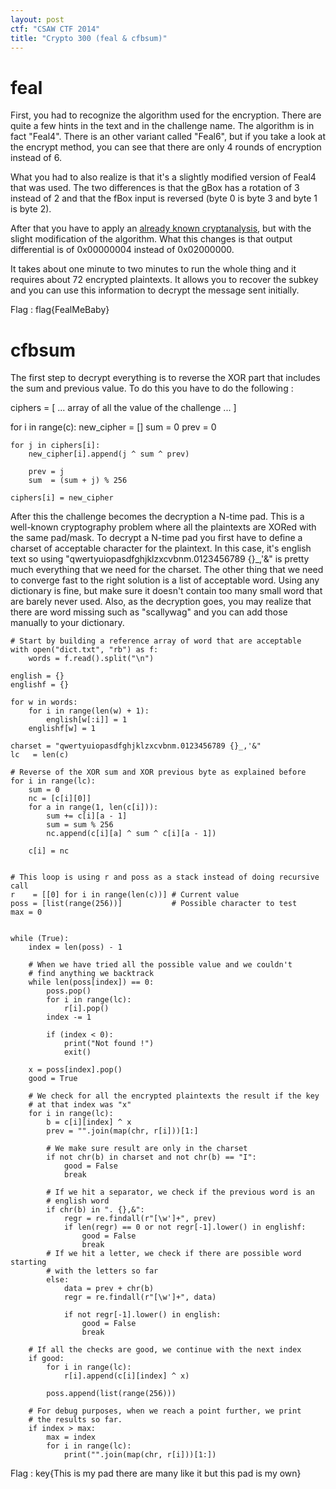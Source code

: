 ```yaml
---
layout: post
ctf: "CSAW CTF 2014"
title: "Crypto 300 (feal & cfbsum)"
---
```


feal
======

First, you had to recognize the algorithm used for the encryption. There are quite a few hints in the text and in the challenge name. The algorithm is in fact "Feal4". There is an other variant called "Feal6", but if you take a look at the encrypt method, you can see that there are only 4 rounds of encryption instead of 6.

What you had to also realize is that it's a slightly modified version of Feal4 that was used. The two differences is that the gBox has a rotation of 3 instead of 2 and that the fBox input is reversed (byte 0 is byte 3 and byte 1 is byte 2).

After that you have to apply an [already known cryptanalysis](http://www.theamazingking.com/crypto-feal.php), but with the slight modification of the algorithm. What this changes is that output differential is of 0x00000004 instead of 0x02000000.

It takes about one minute to two minutes to run the whole thing and it requires about 72 encrypted plaintexts. It allows you to recover the subkey and you can use this information to decrypt the message sent initially.

Flag : flag{FealMeBaby}

cfbsum
======

The first step to decrypt everything is to reverse the XOR part that includes the sum and previous value. To do this you have to do the following :

ciphers = [ ... array of all the value of the challenge ... ]

for i in range(c):
	new_cipher = []
	sum = 0
	prev = 0

	for j in ciphers[i]:
		new_cipher[i].append(j ^ sum ^ prev)

		prev = j
		sum  = (sum + j) % 256

	ciphers[i] = new_cipher

After this the challenge becomes the decryption a N-time pad. This is a well-known cryptography problem where all the plaintexts are XORed with the same pad/mask. To decrypt a N-time pad you first have to define a charset of acceptable character for the plaintext. In this case, it's english text so using "qwertyuiopasdfghjklzxcvbnm.0123456789 {}_,'&" is pretty much everything that we need for the charset. The other thing that we need to converge fast to the right solution is a list of acceptable word. Using any dictionary is fine, but make sure it doesn't contain too many small word that are barely never used. Also, as the decryption goes, you may realize that there are word missing such as "scallywag" and you can add those manually to your dictionary.


	# Start by building a reference array of word that are acceptable
	with open("dict.txt", "rb") as f:
		words = f.read().split("\n")
		
	english = {}
	englishf = {}

	for w in words:
		for i in range(len(w) + 1):
			english[w[:i]] = 1
		englishf[w] = 1

	charset = "qwertyuiopasdfghjklzxcvbnm.0123456789 {}_,'&"
	lc   = len(c)
		
	# Reverse of the XOR sum and XOR previous byte as explained before
	for i in range(lc):
		sum = 0
		nc = [c[i][0]]
		for a in range(1, len(c[i])):
			sum += c[i][a - 1]
			sum = sum % 256
			nc.append(c[i][a] ^ sum ^ c[i][a - 1])
			
		c[i] = nc


	# This loop is using r and poss as a stack instead of doing recursive call
	r    = [[0] for i in range(len(c))] # Current value
	poss = [list(range(256))]           # Possible character to test
	max = 0
		

	while (True):
		index = len(poss) - 1
		
		# When we have tried all the possible value and we couldn't
		# find anything we backtrack
		while len(poss[index]) == 0:
			poss.pop()
			for i in range(lc):
				r[i].pop()
			index -= 1
			
			if (index < 0):
				print("Not found !")
				exit()
		
		x = poss[index].pop()
		good = True
		
		# We check for all the encrypted plaintexts the result if the key 
		# at that index was "x"
		for i in range(lc):		
			b = c[i][index] ^ x
			prev = "".join(map(chr, r[i]))[1:]
			
			# We make sure result are only in the charset
			if not chr(b) in charset and not chr(b) == "I":
				good = False
				break
				
			# If we hit a separator, we check if the previous word is an 
			# english word
			if chr(b) in ". {},&":
				regr = re.findall(r"[\w']+", prev)
				if len(regr) == 0 or not regr[-1].lower() in englishf:
					good = False
					break
			# If we hit a letter, we check if there are possible word starting 
			# with the letters so far
			else:
				data = prev + chr(b)
				regr = re.findall(r"[\w']+", data)
				
				if not regr[-1].lower() in english:
					good = False
					break
		
		# If all the checks are good, we continue with the next index
		if good:
			for i in range(lc):
				r[i].append(c[i][index] ^ x)
			
			poss.append(list(range(256)))
		
		# For debug purposes, when we reach a point further, we print
		# the results so far.
		if index > max:
			max = index
			for i in range(lc):
				print("".join(map(chr, r[i]))[1:])
	

Flag : key{This is my pad there are many like it but this pad is my own}